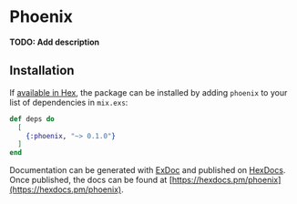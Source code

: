 # Phoenix

**TODO: Add description**

## Installation

If [available in Hex](https://hex.pm/docs/publish), the package can be installed
by adding `phoenix` to your list of dependencies in `mix.exs`:

```elixir
def deps do
  [
    {:phoenix, "~> 0.1.0"}
  ]
end
```

Documentation can be generated with [ExDoc](https://github.com/elixir-lang/ex_doc)
and published on [HexDocs](https://hexdocs.pm). Once published, the docs can
be found at [https://hexdocs.pm/phoenix](https://hexdocs.pm/phoenix).

